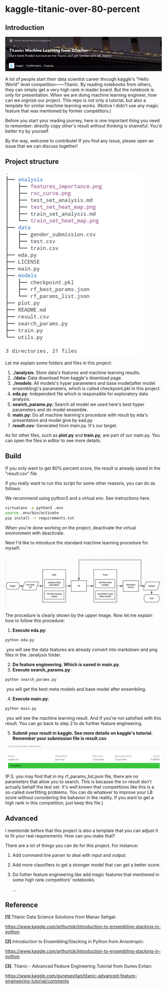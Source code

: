 # kaggle-titanic-over-80-percent

## Introduction

![titanic](./img/titanic.png)

A lot of people start their data scientist career through kaggle's "Hello World" level competition——Titanic. By reading notebooks from others, they can simply get a very high rank in leader board. But the notebook is only for presentation. When we are doing machine learning engineer, how can we orgnize our project. This repo is not only a tutorial, but also a template for similar machine learning works. (Notice I didn't use any magic feature that was mentioned by former competitors.)

Before you start your reading journey, here is one important thing you need to remember: directly copy other's result without thinking is shameful. You'd better try by yourself.

By the way, welcome to contribute! If you find any issue, please open an issue that we can discuss together!



## Project structure

![project](./img/project.png)

Let me explain some folders and files in this project:

1. **./analysis**: Store data's features and machine learning results.
2. **./data:** Data download from kaggle's download page.
3. **./models**: All models's hyper parameters and base model(after model ensembling)'s parameters, which is called checkpoint.pkl in this project.
4. **eda.py**:  Independent file which is responsible for exploratory data analysis.
5. **search_params.py:** Search all model we used here's best hyper parameters and do model ensemble.
6. **main.py:** Do all machine learning's procedure with result by eda's presentation  and model give by ead.py
7. **result.csv**: Generated from main.py. It's our target.

As for other files, such as **plot.py** and **train.py**, are part of our main.py. You can open the files in editor to see more details.



## Build

If you only want to get 80% percent score, the result is already saved in the "result.csv" file.

If you really want to run this script for some other reasons, you can do as follows:

We recommend using python3 and a virtual env. See instructions here.

```bash
virtualenv -p python3 .env
source .env/bin/activate
pip install -r requirements.txt
```

When you're done working on the project, deactivate the virtual environment with deactivate.

Next I'd like to introduce the standard machine learning procedure for myself:

![](./img/ml_procedure.png)

The procedure is clearly shown by the upper image. Now let me explain how to follow this procedure:

1. **Execute eda.py**:

```bash
python eda.py
```

​	you will see the data features are already convert into markdown and png files in the ./analysis folder.

2. **Do feature engineering. Which is saved in main.py**.
3. **Execute search_params.py**:

```bash
python search_params.py
```

​	you will get the best meta models and base model after ensembling.

4. **Execute main.py**:

```bash
python main.py
```

​	you will see the machine learning result. And if you're not satisfied with this result. You can go back to step 2 to do further feature engineering.

5. **Submit your result in kaggle. See more details on kaggle's tutorial. Remember your submission file is **result.csv****

![result](./img/result.png)

(P.S. you may find that in my rf_params_list.json file, there are no parameters that allow you to search. This is because the cv result don't actually behalf the test set. It's well known that competitions like this is a so-called overfitting problems. You can do whatever to improve your LB score without considering the bahavior in the reality. If you want to get a high rank in this competition, just keep this file.)

## Advanced 

I mentionde before that this project is also a template that you can adjust it to fit your real requirements. How can you make that?

There are a lot of things you can do for this project. For instance:

1. Add command line parser to deal with input and output.

2. Add more classifiers to get a stronger model that can get a better score.

3. Do futher feature engineering like add magic features that mentioned in some high rank competitors' notebooks.

   ...

## Reference

**[1]**.Titanic Data Science Solutions from Manav Sehgal:

 https://www.kaggle.com/arthurtok/introduction-to-ensembling-stacking-in-python

**[2]**.Introduction to Ensembling/Stacking in Python from Anisotropic:

 https://www.kaggle.com/arthurtok/introduction-to-ensembling-stacking-in-python

**[3]**. Titanic - Advanced Feature Engineering Tutorial from Gunes Evitan: 

https://www.kaggle.com/gunesevitan/titanic-advanced-feature-engineering-tutorial/comments

